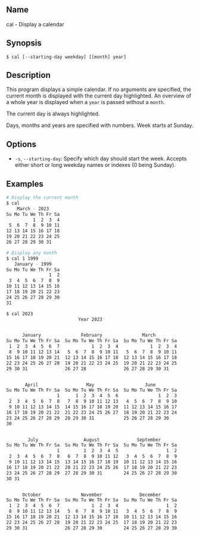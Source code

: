 ## Name

cal - Display a calendar

## Synopsis

```**sh
$ cal [--starting-day weekday] [[month] year]
```

## Description

This program displays a simple calendar. If no arguments are specified, the current month is displayed with the current day highlighted.
An overview of a whole year is displayed when a `year` is passed without a `month`.

The current day is always highlighted.

Days, months and years are specified with numbers. Week starts at Sunday.

## Options

* `-s`, `--starting-day`: Specify which day should start the week. Accepts either short or long weekday names or indexes (0 being Sunday).

## Examples

```sh
# Display the current month
$ cal
    March - 2023
Su Mo Tu We Th Fr Sa
          1  2  3  4
 5  6  7  8  9 10 11
12 13 14 15 16 17 18
19 20 21 22 23 24 25
26 27 28 29 30 31

# Display any month
$ cal 1 1999
   January - 1999
Su Mo Tu We Th Fr Sa
                1  2
 3  4  5  6  7  8  9
10 11 12 13 14 15 16
17 18 19 20 21 22 23
24 25 26 27 28 29 30
31                  

$ cal 2023
                           Year 2023


      January               February               March
Su Mo Tu We Th Fr Sa  Su Mo Tu We Th Fr Sa  Su Mo Tu We Th Fr Sa
 1  2  3  4  5  6  7            1  2  3  4            1  2  3  4
 8  9 10 11 12 13 14   5  6  7  8  9 10 11   5  6  7  8  9 10 11
15 16 17 18 19 20 21  12 13 14 15 16 17 18  12 13 14 15 16 17 18
22 23 24 25 26 27 28  19 20 21 22 23 24 25  19 20 21 22 23 24 25
29 30 31              26 27 28              26 27 28 29 30 31


       April                  May                   June
Su Mo Tu We Th Fr Sa  Su Mo Tu We Th Fr Sa  Su Mo Tu We Th Fr Sa
                   1      1  2  3  4  5  6               1  2  3
 2  3  4  5  6  7  8   7  8  9 10 11 12 13   4  5  6  7  8  9 10
 9 10 11 12 13 14 15  14 15 16 17 18 19 20  11 12 13 14 15 16 17
16 17 18 19 20 21 22  21 22 23 24 25 26 27  18 19 20 21 22 23 24
23 24 25 26 27 28 29  28 29 30 31           25 26 27 28 29 30
30


        July                 August              September
Su Mo Tu We Th Fr Sa  Su Mo Tu We Th Fr Sa  Su Mo Tu We Th Fr Sa
                   1         1  2  3  4  5                  1  2
 2  3  4  5  6  7  8   6  7  8  9 10 11 12   3  4  5  6  7  8  9
 9 10 11 12 13 14 15  13 14 15 16 17 18 19  10 11 12 13 14 15 16
16 17 18 19 20 21 22  20 21 22 23 24 25 26  17 18 19 20 21 22 23
23 24 25 26 27 28 29  27 28 29 30 31        24 25 26 27 28 29 30
30 31


      October               November              December
Su Mo Tu We Th Fr Sa  Su Mo Tu We Th Fr Sa  Su Mo Tu We Th Fr Sa
 1  2  3  4  5  6  7            1  2  3  4                  1  2
 8  9 10 11 12 13 14   5  6  7  8  9 10 11   3  4  5  6  7  8  9
15 16 17 18 19 20 21  12 13 14 15 16 17 18  10 11 12 13 14 15 16
22 23 24 25 26 27 28  19 20 21 22 23 24 25  17 18 19 20 21 22 23
29 30 31              26 27 28 29 30        24 25 26 27 28 29 30

```

